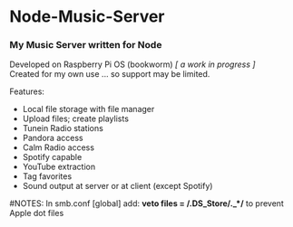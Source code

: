 # Node-Music-Server  
### My Music Server written for Node  
Developed on Raspberry Pi OS (bookworm) _[ a work in progress ]_  
Created for my own use ... so support may be limited.

Features:  
- Local file storage with file manager
- Upload files; create playlists
- Tunein Radio stations
- Pandora access
- Calm Radio access
- Spotify capable
- YouTube extraction
- Tag favorites
- Sound output at server or at client (except Spotify)

#NOTES:
In smb.conf [global] add: __veto files = /.DS_Store/._*/__ to prevent Apple dot files
